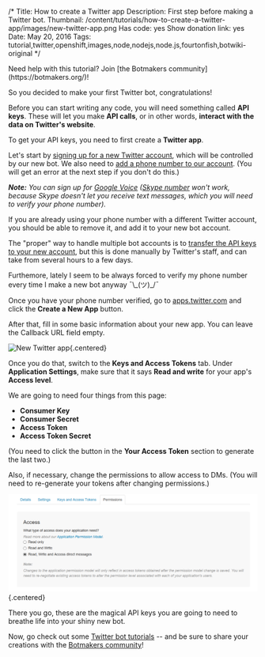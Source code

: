 /*
Title: How to create a Twitter app
Description: First step before making a Twitter bot.
Thumbnail: /content/tutorials/how-to-create-a-twitter-app/images/new-twitter-app.png
Has code: yes
Show donation link: yes
Date: May 20, 2016
Tags: tutorial,twitter,openshift,images,node,nodejs,node.js,fourtonfish,botwiki-original
*/

<div class="note" markdown="1">
  Need help with this tutorial? Join [the Botmakers community](https://botmakers.org/)!
</div>



So you decided to make your first Twitter bot, congratulations!

Before you can start writing any code, you will need something called **API keys**. These will let you make **API calls**, or in other words, **interact with the data on Twitter's website**.

To get your API keys, you need to first create a **Twitter app**.

Let's start by [signing up for a new Twitter account](https://twitter.com/signup), which will be controlled by our new bot. We also need to [add a phone number to our account](https://support.twitter.com/articles/110250-adding-your-mobile-number-to-your-account-via-web). (You will get an error at the next step if you don't do this.)

***Note:** You can sign up for [Google Voice](https://www.google.com/voice) ([Skype number](https://www.skype.com/en/features/online-number/) won't work, because Skype doesn't let you receive text messages, which you will need to verify your phone number).*

If you are already using your phone number with a different Twitter account, you should be able to remove it, and add it to your new bot account.

The "proper" way to handle multiple bot accounts is to [transfer the API keys to your new account](http://blog.mollywhite.net/twitter-bots-pt2/#createthetwitterapp), but this is done manually by Twitter's staff, and can take from several hours to a few days.

Furthemore, lately I seem to be always forced to verify my phone number every time I make a new bot anyway ¯\\\_(ツ)\_/¯


Once you have your phone number verified, go to [apps.twitter.com](https://apps.twitter.com/) and click the **Create a New App** button.

After that, fill in some basic information about your new app. You can leave the Callback URL field empty.

![New Twitter app](/content/tutorials/how-to-create-a-twitter-app/images/new-twitter-app.png){.centered}

Once you do that, switch to the **Keys and Access Tokens** tab. Under **Application Settings**, make sure that it says **Read and write** for your app's **Access level**.

We are going to need four things from this page:

- **Consumer Key**
- **Consumer Secret**
- **Access Token**
- **Access Token Secret**

(You need to click the button in the **Your Access Token** section to generate the last two.)

Also, if necessary, change the permissions to allow access to DMs. (You will need to re-generate your tokens after changing permissions.)

![Permissions](/content/tutorials/how-to-create-a-twitter-app/images/permissions.png){.centered}

There you go, these are the magical API keys you are going to need to breathe life into your shiny new bot. 

Now, go check out some [Twitter bot tutorials](/tutorials/twitterbots) -- and be sure to share your creations with the [Botmakers community](https://botmakers.org/)!
